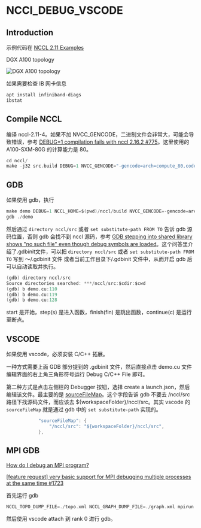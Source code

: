 # NCCl_DEBUG_VSCODE

## Introduction

示例代码在 [NCCL 2.11 Examples](https://docs.nvidia.com/deeplearning/nccl/archives/nccl_2114/user-guide/docs/examples.html)

DGX A100 topology

![DGX A100 topology](https://docs.nvidia.com/dgx/dgxa100-user-guide/_images/dgxa100-system-topology.png)

如果需要检查 IB 网卡信息

```c
apt install infiniband-diags
ibstat
```

## Compile NCCL

编译 nccl-2.11-4。如果不加 NVCC_GENCODE，二进制文件会非常大，可能会导致错误，参考 [DEBUG=1 compilation fails with nccl 2.16.2 #775](https://github.com/NVIDIA/nccl/issues/775)。这里使用的 A100-SXM-80G 的计算能力是 80。

```c
cd nccl/
make -j32 src.build DEBUG=1 NVCC_GENCODE="-gencode=arch=compute_80,code=sm_80"
```

## GDB

如果使用 gdb，执行

```c
make demo DEBUG=1 NCCL_HOME=$(pwd)/nccl/build NVCC_GENCODE=-gencode=arch=compute_80,code=sm_80
gdb ./demo
```

然后通过 `directory nccl/src` 或者 `set substitute-path FROM TO` 告诉 gdb 源码位置，否则 gdb 会找不到 nccl 源码，参考 [GDB stepping into shared library shows "no such file" even though debug symbols are loaded](https://stackoverflow.com/questions/60855553/gdb-stepping-into-shared-library-shows-no-such-file-even-though-debug-symbols)。这个问答里介绍了.gdbinit文件，可以把 `directory nccl/src` 或者 `set substitute-path FROM TO` 写到 ～/.gdbinit 文件 或者当前工作目录下/.gdbinit 文件中，从而开启 gdb 后可以自动读取并执行。

```c
(gdb) directory nccl/src
Source directories searched: ***/nccl/src:$cdir:$cwd
(gdb) b demo.cu:110
(gdb) b demo.cu:119
(gdb) b demo.cu:128
```

start 是开始，step(s) 是进入函数，finish(fin) 是跳出函数，continue(c) 是运行至断点。

## VSCODE

如果使用 vscode，必须安装 C/C++ 拓展。

一种方式需要上面 GDB 部分提到的 .gdbinit 文件，然后直接点击 demo.cu 文件编辑界面的右上角三角形符号运行 Debug C/C++ File 即可。

第二种方式是点击左侧栏的 Debugger 按钮，选择 create a launch.json，然后编辑该文件。最主要的是 [sourceFileMap](https://code.visualstudio.com/docs/cpp/launch-json-reference#_sourcefilemap)。这个字段告诉 gdb 不要去 /nccl/src 路径下找源码文件，而应该去 ${workspaceFolder}/nccl/src。其实 vscode 的 `sourceFileMap` 就是通过 gdb 中的
`set substitute-path` 实现的。

```c
            "sourceFileMap": {
                "/nccl/src": "${workspaceFolder}/nccl/src",
            },
```

## MPI GDB

[How do I debug an MPI program?](https://stackoverflow.com/questions/329259/how-do-i-debug-an-mpi-program)

[[feature request] very basic support for MPI debugging multiple processes at the same time #1723](https://github.com/Microsoft/vscode-cpptools/issues/1723)

首先运行 gdb

```c
NCCL_TOPO_DUMP_FILE=./topo.xml NCCL_GRAPH_DUMP_FILE=./graph.xml mpirun -np 8 demo
```

然后使用 vscode attach 到 rank 0 进行 gdb。
